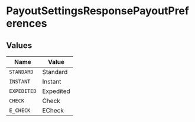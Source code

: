 # PayoutSettingsResponsePayoutPreferences


## Values

| Name        | Value       |
| ----------- | ----------- |
| `STANDARD`  | Standard    |
| `INSTANT`   | Instant     |
| `EXPEDITED` | Expedited   |
| `CHECK`     | Check       |
| `E_CHECK`   | ECheck      |